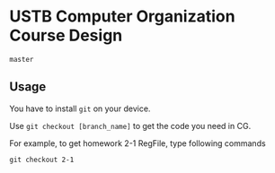 # USTB Computer Organization Course Design

`master`

## Usage

You have to install `git` on your device.

Use `git checkout [branch_name]` to get the code you need in CG.

For example, to get homework 2-1 RegFile, type following commands

```git
git checkout 2-1
```

